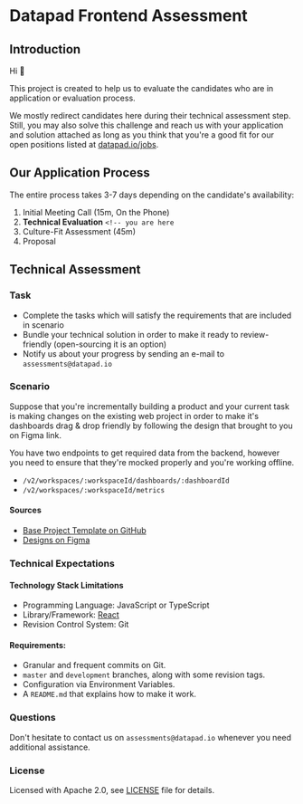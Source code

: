 # Datapad Frontend Assessment


## Introduction

Hi 👋

This project is created to help us to evaluate the candidates who are in application or evaluation process.

We mostly redirect candidates here during their technical assessment step. Still, you may also solve this
challenge and reach us with your application and solution attached as long as you think that you're a good
fit for our open positions listed at [datapad.io/jobs](https://datapad.io/jobs).


## Our Application Process

The entire process takes 3-7 days depending on the candidate's availability:

1. Initial Meeting Call (15m, On the Phone)
2. **Technical Evaluation** `<!-- you are here`
3. Culture-Fit Assessment (45m)
4. Proposal


## Technical Assessment

### Task

- Complete the tasks which will satisfy the requirements that are included in scenario
- Bundle your technical solution in order to make it ready to review-friendly (open-sourcing it is an option)
- Notify us about your progress by sending an e-mail to `assessments@datapad.io`


### Scenario

Suppose that you're incrementally building a product and your current task is making changes on the existing
web project in order to make it's dashboards drag & drop friendly by following the design that brought to you
on Figma link.

You have two endpoints to get required data from the backend, however you need to ensure that they're mocked
properly and you're working offline.

- `/v2/workspaces/:workspaceId/dashboards/:dashboardId`
- `/v2/workspaces/:workspaceId/metrics`


#### Sources

- [Base Project Template on GitHub](https://github.com/datapadofficial/assessment-frontend-template)
- [Designs on Figma](https://www.figma.com/file/sQ9uhPftmJBg0YvbOtXozu/Frontend-Assessment?node-id=0%3A1)


### Technical Expectations

#### Technology Stack Limitations

- Programming Language: JavaScript or TypeScript
- Library/Framework: [React](https://reactjs.org/)
- Revision Control System: Git


#### Requirements:

- Granular and frequent commits on Git.
- `master` and `development` branches, along with some revision tags.
- Configuration via Environment Variables.
- A `README.md` that explains how to make it work.


### Questions

Don't hesitate to contact us on `assessments@datapad.io` whenever you need additional assistance.


### License

Licensed with Apache 2.0, see [LICENSE](LICENSE) file for details.
